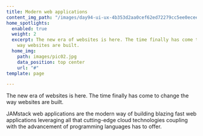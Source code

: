 ```yaml
---
title: Modern web applications
content_img_path: "/images/day94-ui-ux-4b353d2aa0cef62ed72279cc5ee0ecee.png"
home_spotlights:
  enabled: true
  weight: 2
  excerpt: The new era of websites is here. The time finally has come to change the
    way websites are built.
  home_img:
    path: images/pic02.jpg
    data_position: top center
    url: "#"
template: page

---
```

The new era of websites is here. The time finally has come to change the way websites are built.

JAMstack web applications are the modern way of building blazing fast web applications leveraging all that cutting-edge cloud technologies coupling with the advancement of programming languages has to offer.